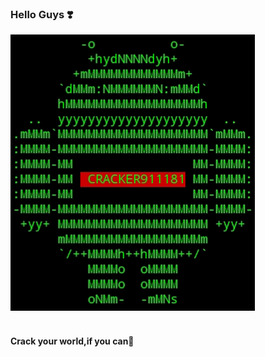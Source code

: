 ### Hello Guys ❣️
	
   
<img src="https://github.com/cracker911181/cracker911181/blob/f0f09b803e73fffddf7b82f54299549ee41098bc/20210907_040954.png"/>
<br>
<br>
<h4>  Crack your world,if you can🖕 </h4>
